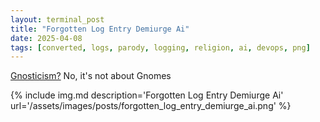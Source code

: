 ```yaml
---
layout: terminal_post
title: "Forgotten Log Entry Demiurge Ai"
date: 2025-04-08
tags: [converted, logs, parody, logging, religion, ai, devops, png]
---
```


<p class='center'><a href='https://simple.wikipedia.org/wiki/Gnosticism'>Gnosticism?</a> No, it's not about Gnomes</p>
{% include img.md description='Forgotten Log Entry Demiurge Ai' url='/assets/images/posts/forgotten_log_entry_demiurge_ai.png' %}
